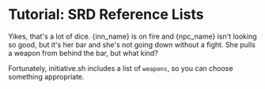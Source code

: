 # Tutorial: SRD Reference Lists

Yikes, that's a lot of dice. {inn_name} is on fire and {npc_name} isn't looking
so good, but it's her bar and she's not going down without a fight. She pulls a
weapon from behind the bar, but what kind?

Fortunately, initiative.sh includes a list of `weapons`, so you can choose
something appropriate.
